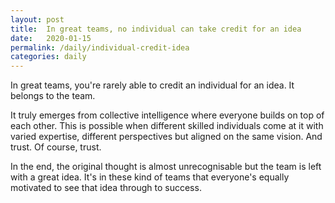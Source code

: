 ```yaml
---
layout: post
title:  In great teams, no individual can take credit for an idea
date:   2020-01-15
permalink: /daily/individual-credit-idea
categories: daily
---
```

In great teams, you're rarely able to credit an individual for an idea. It belongs to the team.

It truly emerges from collective intelligence where everyone builds on top of each other. This is possible when different skilled individuals come at it with varied expertise, different perspectives but aligned on the same vision. And trust. Of course, trust.

In the end, the original thought is almost unrecognisable but the team is left with a great idea. It's in these kind of teams that everyone's equally motivated to see that idea through to success.
